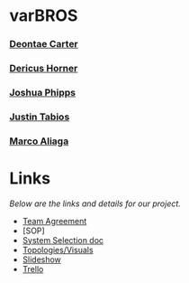 # varBROS
### [Deontae Carter](https://www.linkedin.com/in/deontae-carter/)
### [Dericus Horner](https://www.linkedin.com/in/dericus-horner/)
### [Joshua Phipps](https://www.linkedin.com/in/joshua-phipps-755a20264/)
### [Justin Tabios](https://www.linkedin.com/in/justintabios/)
### [Marco Aliaga](https://www.linkedin.com/in/marcoaliaga8/)

# Links
*Below are the links and details for our project.*
- [Team Agreement](https://docs.google.com/document/d/1G7o9wslHWrcdcIyhGLTfnsG3ztmW6cCKzJw0XU_VWDE/edit)
- [SOP]
- [System Selection doc](https://docs.google.com/document/d/1yvQNL8R930WrLm91pAD-CFRLalg7O62nhslzjoJ4bNk/edit?usp=sharing)
- [Topologies/Visuals](https://docs.google.com/document/d/1tFaPxveTsfDZ34pOFOc4f2TKWbq0csfYIcDWEp3pUDs/edit?usp=sharing)
- [Slideshow](https://docs.google.com/presentation/d/1dPyzRTPf2aGJfoClzM-qQFnzpn36TnLyspsyvtsmA9A/edit) 
- [Trello](https://trello.com/b/Gq4Hd1kG/ops-301-team)
